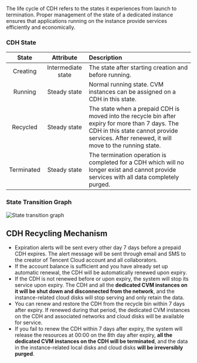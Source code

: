 ﻿
The life cycle of CDH refers to the states it experiences from launch to termination. Proper management of the state of a dedicated instance ensures that applications running on the instance provide services efficiently and economically.

### CDH State

| State | Attribute | Description |
|:-----:|:-------:|:-------|
| Creating | Intermediate state | The state after starting creation and before running. |
| Running | Steady state | Normal running state. CVM instances can be assigned on a CDH in this state. |
| Recycled | Steady state | The state when a prepaid CDH is moved into the recycle bin after expiry for more than 7 days. The CDH in this state cannot provide services. After renewed, it will move to the running state. |
| Terminated | Steady state | The termination operation is completed for a CDH which will no longer exist and cannot provide services with all data completely purged. |

### State Transition Graph
![State transition graph](https://main.qcloudimg.com/raw/32937760bb935e64aafe3ef1c770e578.png)
	

## CDH Recycling Mechanism

- Expiration alerts will be sent every other day 7 days before a prepaid CDH expires. The alert message will be sent through email and SMS to the creator of Tencent Cloud account and all collaborators.
- If the account balance is sufficient and you have already set up automatic renewal, the CDH will be automatically renewed upon expiry.
- If the CDH is not renewed before or upon expiry, the system will stop its service upon expiry. The CDH and all the **dedicated CVM instances on it will be shut down and disconnected from the network**, and the instance-related cloud disks will stop serving and only retain the data.
- You can renew and restore the CDH from the recycle bin within 7 days after expiry. If renewed during that period, the dedicated CVM instances on the CDH and associated networks and cloud disks will be available for service.
- If you fail to renew the CDH within 7 days after expiry, the system will release the resources at 00:00 on the 8th day after expiry, **all the dedicated CVM instances on the CDH will be terminated**, and the data in the instance-related local disks and cloud disks **will be irreversibly purged**.
